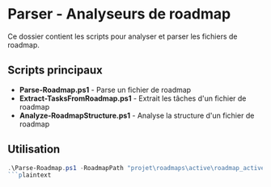 # Parser - Analyseurs de roadmap

Ce dossier contient les scripts pour analyser et parser les fichiers de roadmap.

## Scripts principaux

- **Parse-Roadmap.ps1** - Parse un fichier de roadmap
- **Extract-TasksFromRoadmap.ps1** - Extrait les tâches d'un fichier de roadmap
- **Analyze-RoadmapStructure.ps1** - Analyse la structure d'un fichier de roadmap

## Utilisation

```powershell
.\Parse-Roadmap.ps1 -RoadmapPath "projet\roadmaps\active\roadmap_active.md"
```plaintext
